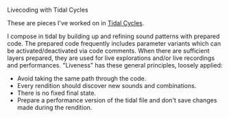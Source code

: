 Livecoding with Tidal Cycles

These are pieces I've worked on in [Tidal Cycles](https://tidalcycles.org).  

I compose in tidal by building up and refining sound patterns with prepared code. The prepared code frequently includes parameter variants which can be activated/deactivated via code comments. When there are sufficient layers prepared, they are used for live explorations and/or live recordings and performances. "Liveness" has these general principles, loosely applied:

- Avoid taking the same path through the code.
- Every rendition should discover new sounds and combinations.
- There is no fixed final state.
- Prepare a performance version of the tidal file and don't save changes made during the rendition. 
